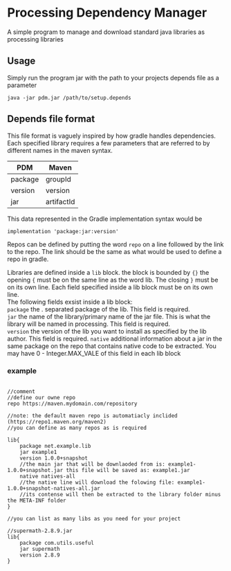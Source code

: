 # Processing Dependency Manager
A simple program to manage and download standard java libraries as processing libraries 

## Usage
Simply run the program jar with the path to your projects depends file as a parameter
```shell
java -jar pdm.jar /path/to/setup.depends
```

## Depends file format
This file format is vaguely inspired by how gradle handles dependencies.  
Each specified library requires a few parameters that are referred to by different names in the maven syntax.

| PDM     | Maven      |
|---------|------------|
| package | groupId    |
| version | version    |
| jar     | artifactId |

This data represented in the Gradle implementation syntax would be
```grale
implementation 'package:jar:version'
```
Repos can be defined by putting the word `repo` on a line followed by the link to the repo. The link should be the same as what would be used to define a repo in gradle.

Libraries are defined inside a `lib` block. the block is bounded by `{}` the opening `{` must be on the same line as the word lib. The closing `}` must be on its own line.
Each field specified inside a lib block must be on its own line.  
The following fields exsist inside a lib block:  
`package` the . separated package of the lib. This field is required.  
`jar` the name of the library/primary name of the jar file. This is what the library will be named in processing. This field is required.  
`version` the version of the lib you want to install as specified by the lib author. This field is required.
`native` additional information about a jar in the same package on the repo that contains native code to be extracted. You may have 0 - Integer.MAX_VALE of this field in each lib block

### example
```depends

//comment
//define our owne repo
repo https://maven.mydomain.com/repository

//note: the default maven repo is automatiacly inclided (https://repo1.maven.org/maven2)
//you can define as many repos as is required

lib{
    package net.example.lib
    jar example1
    version 1.0.0+snapshot
    //the main jar that will be downlaoded from is: example1-1.0.0+snapshot.jar this file will be saved as: example1.jar
    native natives-all
    //the native line will download the folowing file: example1-1.0.0+snapshot-natives-all.jar
    //its contense will then be extracted to the library folder minus the META-INF folder
}

//you can list as many libs as you need for your project 

//supermath-2.8.9.jar
lib{
    package com.utils.useful
    jar supermath
    version 2.8.9
}

```